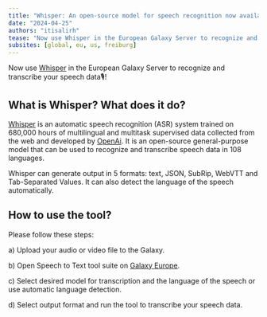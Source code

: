 ```yaml
---
title: "Whisper: An open-source model for speech recognition now available in Galaxy!"
date: "2024-04-25"
authors: "itisalirh"
tease: "Now use Whisper in the European Galaxy Server to recognize and transcribe your speech data🎙️!"
subsites: [global, eu, us, freiburg]
---
```


Now use [Whisper](https://usegalaxy.eu/root?tool_id=toolshed.g2.bx.psu.edu/repos/bgruening/whisper/whisper/20231117+galaxy0) in the European Galaxy Server to recognize and transcribe your speech data🎙️!

## What is Whisper? What does it do?

[Whisper](https://github.com/openai/whisper) is an automatic speech recognition (ASR) system trained on 680,000 hours of multilingual and multitask supervised data collected from the web and developed by [OpenAi](https://github.com/openai). It is an open-source general-purpose model that can be used to recognize and transcribe speech data in 108 languages. 

Whisper can generate output in 5 formats: text, JSON, SubRip, WebVTT and Tab-Separated Values. It can also detect the language of the speech automatically.

## How to use the tool?
Please follow these steps:

a) Upload your audio or video file to the Galaxy.

b) Open Speech to Text tool suite on [Galaxy Europe](https://usegalaxy.eu/root?tool_id=toolshed.g2.bx.psu.edu/repos/bgruening/whisper/whisper/20231117+galaxy0).

c) Select desired model for transcription and the language of the speech or use automatic language detection.

d) Select output format and run the tool to transcribe your speech data.

